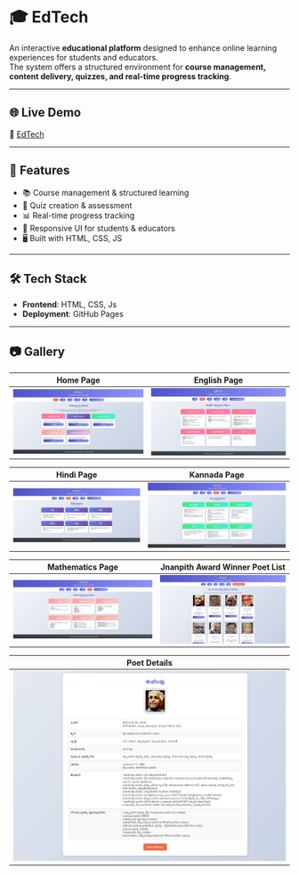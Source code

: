 # 🎓 EdTech  

An interactive **educational platform** designed to enhance online learning experiences for students and educators.  
The system offers a structured environment for **course management, content delivery, quizzes, and real-time progress tracking**.  

---

## 🌐 Live Demo  
🔗 [EdTech](https://adityamahekar.github.io/EdTechnew/)  

---

## 🚀 Features  
- 📚 Course management & structured learning  
- 📝 Quiz creation & assessment  
- 📊 Real-time progress tracking  
- 🎨 Responsive UI for students & educators  
- 🖥️ Built with HTML, CSS, JS

---

## 🛠️ Tech Stack  
- **Frontend**: HTML, CSS, Js
- **Deployment**: GitHub Pages  

---


## 📷 Gallery  

| Home Page | English Page |
|-----------|--------------|
| ![Home Page](ed1.png) | ![English Page](ed2.png) |

| Hindi Page | Kannada Page |
|------------|--------------|
| ![Hindi Page](ed3.png) | ![Kannada Page](ed4.png) |

| Mathematics Page | Jnanpith Award Winner Poet List |
|------------------|--------------------------------|
| ![Mathematics Page](ed5.png) | ![Poet List](ed6.png) |

| Poet Details|
|------------------|
|![Poet Details](ed7.png)  |



